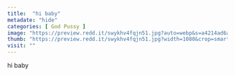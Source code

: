 ```yaml
---
title:  "hi baby"
metadate: "hide"
categories: [ God Pussy ]
image: "https://preview.redd.it/swykhv4fqjn51.jpg?auto=webp&s=a4214ad6af94a1f4b76f3765592ecfd20931ca11"
thumb: "https://preview.redd.it/swykhv4fqjn51.jpg?width=1080&crop=smart&auto=webp&s=2535346248a6c4512aef31dd1b1d17061247489f"
visit: ""
---
```

hi baby
